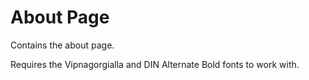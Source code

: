 # About Page

Contains the about page.

Requires the Vipnagorgialla and DIN Alternate Bold fonts to work with.
